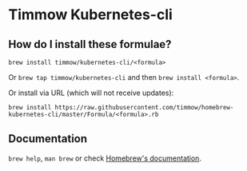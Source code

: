 # Timmow Kubernetes-cli

## How do I install these formulae?
`brew install timmow/kubernetes-cli/<formula>`

Or `brew tap timmow/kubernetes-cli` and then `brew install <formula>`.

Or install via URL (which will not receive updates):

```
brew install https://raw.githubusercontent.com/timmow/homebrew-kubernetes-cli/master/Formula/<formula>.rb
```

## Documentation
`brew help`, `man brew` or check [Homebrew's documentation](https://docs.brew.sh).
